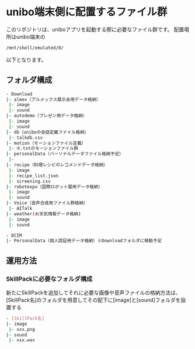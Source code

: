 # unibo端末側に配置するファイル群

このリポジトリは、uniboアプリを起動する際に必要なファイル群です。
配置場所はunibo端末の
```bash
/mnt/shell/emulated/0/
```
以下となります。

## フォルダ構成

```bash
- Download
|- almex（アルメックス展示会用データ格納）
 |- image
 |- sound
|- autodemo（プレゼン用データ格納）
 |- image
 |- sound
|- db（uniboの会話定義ファイル格納）
 |- talkdb.csv
|- motion（モーションファイル定義）
 |- ※.txtのモーションファイル群
|- personalData（パーソナルデータファイル格納予定）
 |-
|- recipe（料理レシピのレコメンドデータ格納）
 |- image
 |- recipe_list.json
 |- screening.csv
|- robotexpo（国際ロボット展用データ格納）
 |- image
 |- sound
|- Voice（音声合成用ファイル群格納）
 |- AITalk
|- weather(お天気情報データ格納)
 |- image
 |- sound

- DCIM
|- PersonalData（個人認証用データ格納）※Downloadフォルダに移動予定
```

## 運用方法

### SkillPackに必要なフォルダ構成
新たにSkillPackを追加してそれに必要な画像や音声ファイルの格納方法は、
[SkillPack名]のフォルダを用意してその配下に[image]と[sound]フォルダを設置する
```bash
- [SkillPack名]
|- image
 |- xxx.png
|- sound
 |- xxx.wav
```
